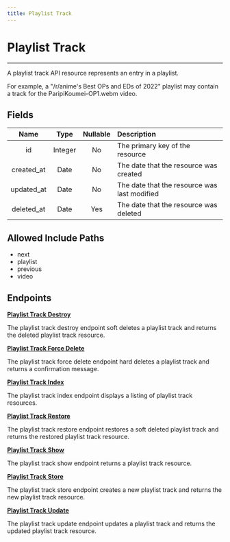 ```yaml
---
title: Playlist Track
---
```


# Playlist Track

---

A playlist track API resource represents an entry in a playlist.

For example, a "/r/anime's Best OPs and EDs of 2022" playlist may contain a track for the ParipiKoumei-OP1.webm video.

## Fields

|    Name    |  Type   | Nullable | Description                                  |
| :--------: | :-----: | :------: | :------------------------------------------- |
| id         | Integer | No       | The primary key of the resource              |
| created_at | Date    | No       | The date that the resource was created       |
| updated_at | Date    | No       | The date that the resource was last modified |
| deleted_at | Date    | Yes      | The date that the resource was deleted       |

## Allowed Include Paths

* next
* playlist
* previous
* video

## Endpoints

**[Playlist Track Destroy](/list/playlisttrack/destroy/)**

The playlist track destroy endpoint soft deletes a playlist track and returns the deleted playlist track resource.

**[Playlist Track Force Delete](/list/playlisttrack/forceDelete/)**

The playlist track force delete endpoint hard deletes a playlist track and returns a confirmation message.

**[Playlist Track Index](/list/playlisttrack/index/)**

The playlist track index endpoint displays a listing of playlist track resources.

**[Playlist Track Restore](/list/playlisttrack/restore/)**

The playlist track restore endpoint restores a soft deleted playlist track and returns the restored playlist track resource.

**[Playlist Track Show](/list/playlisttrack/show/)**

The playlist track show endpoint returns a playlist track resource.

**[Playlist Track Store](/list/playlisttrack/store/)**

The playlist track store endpoint creates a new playlist track and returns the new playlist track resource.

**[Playlist Track Update](/list/playlisttrack/update/)**

The playlist track update endpoint updates a playlist track and returns the updated playlist track resource.